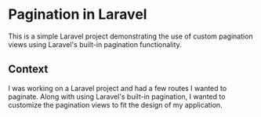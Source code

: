 # Pagination in Laravel

This is a simple Laravel project demonstrating the use of custom pagination views using Laravel's built-in pagination functionality.

## Context

I was working on a Laravel project and had a few routes I wanted to
paginate. Along with using Laravel's built-in pagination, I wanted to customize the pagination views to fit the design of my application.

<!-- Links -->

[Pagination]: https://laravel.com/docs/12.x/pagination
